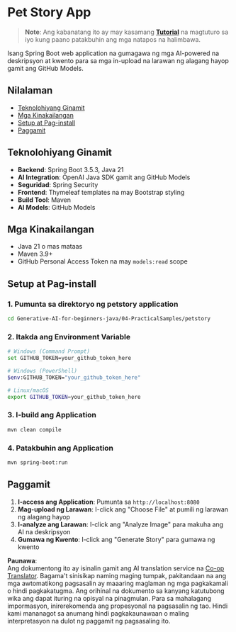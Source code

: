 <!--
CO_OP_TRANSLATOR_METADATA:
{
  "original_hash": "69dffd84127360d3f9446b89de471abe",
  "translation_date": "2025-07-21T20:07:35+00:00",
  "source_file": "04-PracticalSamples/petstory/README.md",
  "language_code": "tl"
}
-->
# Pet Story App

>**Note**: Ang kabanatang ito ay may kasamang [**Tutorial**](./TUTORIAL.md) na magtuturo sa iyo kung paano patakbuhin ang mga natapos na halimbawa.

Isang Spring Boot web application na gumagawa ng mga AI-powered na deskripsyon at kwento para sa mga in-upload na larawan ng alagang hayop gamit ang GitHub Models.

## Nilalaman

- [Teknolohiyang Ginamit](../../../../04-PracticalSamples/petstory)
- [Mga Kinakailangan](../../../../04-PracticalSamples/petstory)
- [Setup at Pag-install](../../../../04-PracticalSamples/petstory)
- [Paggamit](../../../../04-PracticalSamples/petstory)

## Teknolohiyang Ginamit

- **Backend**: Spring Boot 3.5.3, Java 21
- **AI Integration**: OpenAI Java SDK gamit ang GitHub Models
- **Seguridad**: Spring Security
- **Frontend**: Thymeleaf templates na may Bootstrap styling
- **Build Tool**: Maven
- **AI Models**: GitHub Models

## Mga Kinakailangan

- Java 21 o mas mataas
- Maven 3.9+
- GitHub Personal Access Token na may `models:read` scope

## Setup at Pag-install

### 1. Pumunta sa direktoryo ng petstory application
```bash
cd Generative-AI-for-beginners-java/04-PracticalSamples/petstory
```

### 2. Itakda ang Environment Variable
   ```bash
   # Windows (Command Prompt)
   set GITHUB_TOKEN=your_github_token_here
   
   # Windows (PowerShell)
   $env:GITHUB_TOKEN="your_github_token_here"
   
   # Linux/macOS
   export GITHUB_TOKEN=your_github_token_here
   ```

### 3. I-build ang Application
```bash
mvn clean compile
```

### 4. Patakbuhin ang Application
```bash
mvn spring-boot:run
```

## Paggamit

1. **I-access ang Application**: Pumunta sa `http://localhost:8080`
2. **Mag-upload ng Larawan**: I-click ang "Choose File" at pumili ng larawan ng alagang hayop
3. **I-analyze ang Larawan**: I-click ang "Analyze Image" para makuha ang AI na deskripsyon
4. **Gumawa ng Kwento**: I-click ang "Generate Story" para gumawa ng kwento

**Paunawa**:  
Ang dokumentong ito ay isinalin gamit ang AI translation service na [Co-op Translator](https://github.com/Azure/co-op-translator). Bagama't sinisikap naming maging tumpak, pakitandaan na ang mga awtomatikong pagsasalin ay maaaring maglaman ng mga pagkakamali o hindi pagkakatugma. Ang orihinal na dokumento sa kanyang katutubong wika ang dapat ituring na opisyal na pinagmulan. Para sa mahalagang impormasyon, inirerekomenda ang propesyonal na pagsasalin ng tao. Hindi kami mananagot sa anumang hindi pagkakaunawaan o maling interpretasyon na dulot ng paggamit ng pagsasaling ito.